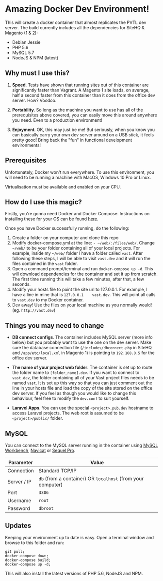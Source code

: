 # Amazing Docker Dev Environment!

This will create a docker container that almost replicates the PVTL dev server. The build currently includes all the dependencies for SiteHQ & Magento (1 & 2):

* Debian Jessie
* PHP 5.6
* MySQL 5.7
* NodeJS & NPM (latest)


## Why must I use this?

1. **Speed**. Tests have shown that running sites out of this container are significantly faster than Vagrant. A Magento 1 site loads, on average, half a second faster from this container than it does from the office dev server. How? Voodoo.

1. **Portability**. So long as the machine you want to use has all of the prerequisites above covered, you can easily move this around anywhere you need. Even to a production environment!

1. **Enjoyment**. OK, this may just be me! But seriously, when you know you can basically carry your own dev server around on a USB stick, it feels pretty good! Bring back the "fun" in functional development environments!


## Prerequisites

Unfortunately, Docker won't run everywhere. To use this environment, you will need to be running a machine with MacOS, Windows 10 Pro or Linux.

Virtualisation must be available and enabled on your CPU.


## How do I use this magic?

Firstly, you're gonna need Docker and Docker Compose. Instructions on installing these for your OS can be found [here](https://docs.docker.com/compose/install/).

Once you have Docker successfully running, do the following:

1. Create a folder on your computer and clone this repo
1. Modify docker-compose.yml at the line: `- ~/web/:/files/web/`. Change `~/web/` to be your folder containing all of your local projects. For example, inside my `~/web/` folder I have a folder called `vast`. After following these steps, I will be able to visit `vast.dev` and it will run the files contained in the `vast` folder.
1. Open a command prompt/terminal and run `docker-compose up -d`. This will download dependencies for the container and set it up from scratch. The first time running this will take a few minutes, after that, a few seconds.
1. Modify your hosts file to point the site url to 127.0.0.1. For example, I have a line in mine that is `127.0.0.1    vast.dev`. This will point all calls to `vast.dev` to my Docker container.
1. Dev away! Use the files on your local machine as you normally would! (eg. `http://vast.dev`)


## Things you may need to change

* **DB connect configs**. The container includes MySQL server (more info below) but you probably want to use the one on the dev server. Make sure the database connection file (`/includes/dbconnect.php` in SiteHQ and `/app/etc/local.xml` in Magento 1) is pointing to `192.168.0.5` for the office dev server.

* **The name of your project web folder**. The container is set up to route the folder name to `[folder_name].dev`. If you want to connect to `vast.dev`, the folder containing all of your Vast project files needs to be named `vast`. It is set up this way so that you can just comment out the line in your hosts file and load the copy of the site stored on the office dev server.
If you feel as though you would like to change this behaviour, feel free to modify the `dev.conf` to suit yourself.

* **Laravel Apps**. You can use the special `<project>.pub.dev` hostname to access Laravel projects. The web root is assumed to be `<project>/public/` folder.


## MySQL
You can connect to the MySQL server running in the container using [MySQL Workbench](https://www.mysql.com/products/workbench/), [Navicat](https://www.navicat.com/) or [Sequel Pro](https://www.sequelpro.com/).

| Parameter | Value |
|-------------|---|
| Connection | Standard TCP/IP |
| Server / IP | `db` (from a container) OR `localhost` (from your computer) |
| Port | `3306` |
| Username | `root` |
| Password | `dbroot` |


## Updates

Keeping your environment up to date is easy. Open a terminal window and browse to this folder and run:

    git pull;
    docker-compose down;
    docker-compose build;
    docker-compose up -d;

This will also install the latest versions of PHP 5.6, NodeJS and NPM.
